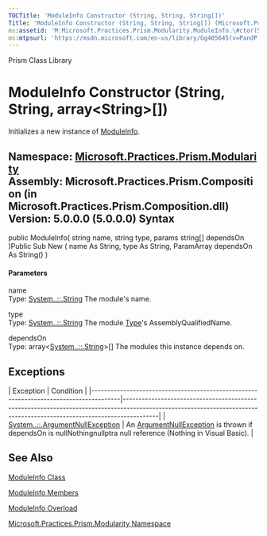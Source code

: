 ```yaml
---
TOCTitle: 'ModuleInfo Constructor (String, String, String[])'
Title: 'ModuleInfo Constructor (String, String, String[]) (Microsoft.Practices.Prism.Modularity)'
ms:assetid: 'M:Microsoft.Practices.Prism.Modularity.ModuleInfo.\#ctor(System.String,System.String,System.String[])'
ms:mtpsurl: 'https://msdn.microsoft.com/en-us/library/Gg405645(v=PandP.50)'
---
```


Prism Class Library

ModuleInfo Constructor (String, String, array&lt;String&gt;[]()[])
======================================================================

Initializes a new instance of [ModuleInfo](https://msdn.microsoft.com/t:microsoft.practices.prism.modularity.moduleinfo).

**Namespace:** [Microsoft.Practices.Prism.Modularity](https://msdn.microsoft.com/n:microsoft.practices.prism.modularity)
**Assembly:** Microsoft.Practices.Prism.Composition (in Microsoft.Practices.Prism.Composition.dll) Version: 5.0.0.0 (5.0.0.0)
Syntax
------

<span id="syntaxToggle"></span>public ModuleInfo( string name, string type, params string[] dependsOn )Public Sub New ( name As String, type As String, ParamArray dependsOn As String() )
#### Parameters

name  
Type: [System..::.String](http://msdn2.microsoft.com/en-us/library/s1wwdcbf)
The module's name.

type  
Type: [System..::.String](http://msdn2.microsoft.com/en-us/library/s1wwdcbf)
The module [Type](http://msdn2.microsoft.com/en-us/library/42892f65)'s AssemblyQualifiedName.

dependsOn  
Type: array&lt;[System..::.String](http://msdn2.microsoft.com/en-us/library/s1wwdcbf)&gt;[]()[]
The modules this instance depends on.

Exceptions
----------

<span id="exceptionsToggle"></span>
| Exception                                                                             | Condition                                                                                                                                                             |
|---------------------------------------------------------------------------------------|-----------------------------------------------------------------------------------------------------------------------------------------------------------------------|
| [System..::.ArgumentNullException](http://msdn2.microsoft.com/en-us/library/27426hcy) | An [ArgumentNullException](http://msdn2.microsoft.com/en-us/library/27426hcy) is thrown if dependsOn is nullNothingnullptra null reference (Nothing in Visual Basic). |

See Also
--------

<span id="seeAlsoToggle"></span>
[ModuleInfo Class](https://msdn.microsoft.com/t:microsoft.practices.prism.modularity.moduleinfo)

[ModuleInfo Members](https://msdn.microsoft.com/allmembers.t:microsoft.practices.prism.modularity.moduleinfo)

[ModuleInfo Overload](https://msdn.microsoft.com/overload:microsoft.practices.prism.modularity.moduleinfo.)

[Microsoft.Practices.Prism.Modularity Namespace](https://msdn.microsoft.com/n:microsoft.practices.prism.modularity)
